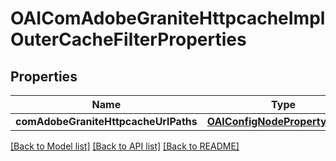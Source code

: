 # OAIComAdobeGraniteHttpcacheImplOuterCacheFilterProperties

## Properties
Name | Type | Description | Notes
------------ | ------------- | ------------- | -------------
**comAdobeGraniteHttpcacheUrlPaths** | [**OAIConfigNodePropertyArray***](OAIConfigNodePropertyArray.md) |  | [optional] 

[[Back to Model list]](../README.md#documentation-for-models) [[Back to API list]](../README.md#documentation-for-api-endpoints) [[Back to README]](../README.md)



